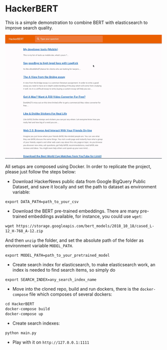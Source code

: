 # HackerBERT

This is a simple demonstration to combine BERT with elasticsearch to improve
search quality.

![](gh_demo.gif)

All setups are composed using Docker. In order to replicate the project, please
 just follow the steps below:
 
- Download HackerNews public data from Google BigQuery Public Dataset, and save
it locally and set the path to dataset as environment variable:
```
export DATA_PATH=path_to_your_csv
```
 
- Download the BERT pre-trained embeddings. There are many pre-trained embeddings
available, for instance, you could use `wget`:
```
wget https://storage.googleapis.com/bert_models/2018_10_18/cased_L-12_H-768_A-12.zip
```
And then `unzip` the folder, and set the absolute path of the folder as environment
variable `MODEL_PATH`.

```
export MODEL_PATH=path_to_your_pretrained_model
```

- Create search index for elasticsearch, to make elasticsearch work, an index
is needed to find search items, so simply do
```
export SEARCH_INDEX=any_search_index_name
```

- Move into the cloned repo, build and run dockers, there is the `docker-compose` file which composes of 
several dockers:
```
cd HackerBERT
docker-compose build
docker-compose up
```

- Create search indexes:
```
python main.py
```

- Play with it on `http://127.0.0.1:1111`
